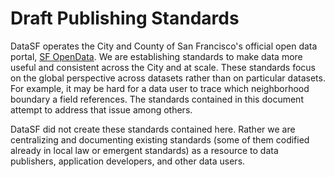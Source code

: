 # Draft Publishing Standards

DataSF operates the City and County of San Francisco's official open data portal, [SF OpenData](http://data.sfgov.org). We are establishing standards to make data more useful and consistent across the City and at scale. These standards focus on the global perspective across datasets rather than on particular datasets. For example, it may be hard for a data user to trace which neighborhood boundary a field references. The standards contained in this document attempt to address that issue among others.

DataSF did not create these standards contained here. Rather we are centralizing and documenting existing standards \(some of them codified already in local law or emergent standards\) as a resource to data publishers, application developers, and other data users.

